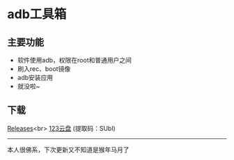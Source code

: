 # adb工具箱
## 主要功能
- 软件使用adb，权限在root和普通用户之间
- 刷入rec、boot镜像
- adb安装应用
- 就没啦~
## 下载
[Releases](https://github.com/luodyfdg/adbtools/releases "https://github.com/luodyfdg/adbtools/releases")<br>
[123云盘](https://www.123pan.com/s/XBLRVv-2LwHv "https://www.123pan.com/s/XBLRVv-2LwHv") (提取码：SUbl)

---

本人很佛系，下次更新又不知道是猴年马月了

